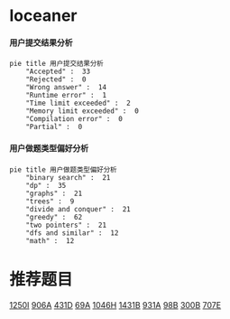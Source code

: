 # loceaner

<!-- tabs:start -->



#### **用户提交结果分析**

```mermaid
pie title 用户提交结果分析
    "Accepted" :  33
    "Rejected" :  0
    "Wrong answer" :  14
    "Runtime error" :  1
    "Time limit exceeded" :  2
    "Memory limit exceeded" :  0
    "Compilation error" :  0
    "Partial" :  0
```

#### **用户做题类型偏好分析**

```mermaid
pie title 用户做题类型偏好分析
    "binary search" :  21
    "dp" :  35
    "graphs" :  21
    "trees" :  9
    "divide and conquer" :  21
    "greedy" :  62
    "two pointers" :  21
    "dfs and similar" :  12
    "math" :  12
```



<!-- tabs:end -->
# 推荐题目
[1250I](https://codeforces.com/contest/1250/problem/I)
[906A](https://codeforces.com/contest/906/problem/A)
[431D](https://codeforces.com/contest/431/problem/D)
[69A](https://codeforces.com/contest/69/problem/A)
[1046H](https://codeforces.com/contest/1046/problem/H)
[1431B](https://codeforces.com/contest/1431/problem/B)
[931A](https://codeforces.com/contest/931/problem/A)
[98B](https://codeforces.com/contest/98/problem/B)
[300B](https://codeforces.com/contest/300/problem/B)
[707E](https://codeforces.com/contest/707/problem/E)
